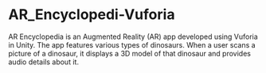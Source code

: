 # AR_Encyclopedi-Vuforia
 AR Encyclopedia is an Augmented Reality (AR) app developed using Vuforia in Unity. The app features various types of dinosaurs. When a user scans a picture of a dinosaur, it displays a 3D model of that dinosaur and provides audio details about it.

